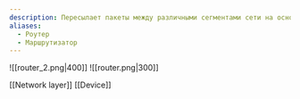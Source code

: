 ```yaml
---
description: Пересылает пакеты между различными сегментами сети на основе правил и таблиц маршрутизации. Маршрутизатор может связывать разнородные сети различных архитектур.
aliases:
  - Роутер
  - Маршрутизатор
---
```

![[router_2.png|400]] ![[router.png|300]]

[[Network layer]]
[[Device]]
